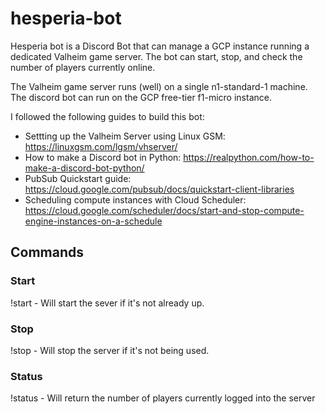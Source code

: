 # hesperia-bot
Hesperia bot is a Discord Bot that can manage a GCP instance running a dedicated Valheim game server. The bot can start, stop, and check the number of players currently online.

The Valheim game server runs (well) on a single n1-standard-1 machine. The discord bot can run on the GCP free-tier f1-micro instance.

I followed the following guides to build this bot:

* Settting up the Valheim Server using Linux GSM: https://linuxgsm.com/lgsm/vhserver/
* How to make a Discord bot in Python: https://realpython.com/how-to-make-a-discord-bot-python/
* PubSub Quickstart guide: https://cloud.google.com/pubsub/docs/quickstart-client-libraries
* Scheduling compute instances with Cloud Scheduler: https://cloud.google.com/scheduler/docs/start-and-stop-compute-engine-instances-on-a-schedule

## Commands

### Start

!start - Will start the sever if it's not already up.

### Stop

!stop - Will stop the server if it's not being used.

### Status

!status - Will return the number of players currently logged into the server
